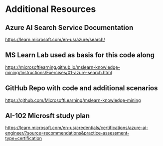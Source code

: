 # Additional Resources

## Azure AI Search Service Documentation

https://learn.microsoft.com/en-us/azure/search/

## MS Learn Lab used as basis for this code along

https://microsoftlearning.github.io/mslearn-knowledge-mining/Instructions/Exercises/01-azure-search.html


## GitHub Repo with code and additional scenarios

https://github.com/MicrosoftLearning/mslearn-knowledge-mining


## AI-102 Microsft study plan

https://learn.microsoft.com/en-us/credentials/certifications/azure-ai-engineer/?source=recommendations&practice-assessment-type=certification


